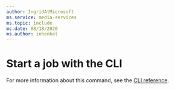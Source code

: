 ```yaml
---
author: IngridAtMicrosoft
ms.service: media-services
ms.topic: include
ms.date: 08/18/2020
ms.author: inhenkel
---
```

# Start a job with the CLI

For more information about this command, see the [CLI reference](/cli/azure/ams/job?view=azure-cli-latest#az-ams-job-start).
